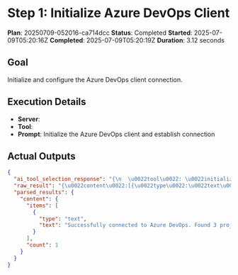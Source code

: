 ﻿# Step 1: Initialize Azure DevOps Client

**Plan**: 20250709-052016-ca714dcc
**Status**: Completed
**Started**: 2025-07-09T05:20:16Z
**Completed**: 2025-07-09T05:20:19Z
**Duration**: 3.12 seconds

## Goal
Initialize and configure the Azure DevOps client connection.

## Execution Details
- **Server**: 
- **Tool**: 
- **Prompt**: Initialize the Azure DevOps client and establish connection

## Actual Outputs
```json
{
  "ai_tool_selection_response": "{\n  \u0022tool\u0022: \u0022initialize_azure_dev_ops_client\u0022,\n  \u0022parameters\u0022: {}\n}",
  "raw_result": "{\u0022content\u0022:[{\u0022type\u0022:\u0022text\u0022,\u0022text\u0022:\u0022Successfully connected to Azure DevOps. Found 3 projects.\u0022}]}",
  "parsed_results": {
    "content": {
      "items": [
        {
          "type": "text",
          "text": "Successfully connected to Azure DevOps. Found 3 projects."
        }
      ],
      "count": 1
    }
  }
}
```
